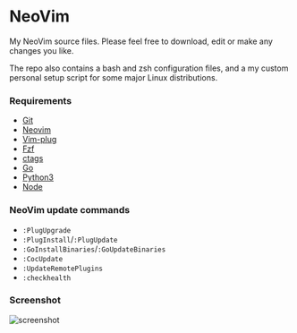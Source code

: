 # NeoVim

My NeoVim source files. Please feel free to download, edit or make any changes
you like.

The repo also contains a bash and zsh configuration files, and a my custom
personal setup script for some major Linux distributions.

### Requirements

- [Git](https://git-scm.com)
- [Neovim](https://neovim.io)
- [Vim-plug](https://github.com/junegunn/vim-plug)
- [Fzf](https://github.com/junegunn/fzf)
- [ctags](http://ctags.sourceforge.net)
- [Go](https://golang.org)
- [Python3](https://www.python.org)
- [Node](https://nodejs.org/en)

### NeoVim update commands

- `:PlugUpgrade`
- `:PlugInstall`/`:PlugUpdate`
- `:GoInstallBinaries`/`:GoUpdateBinaries`
- `:CocUpdate`
- `:UpdateRemotePlugins`
- `:checkhealth`

### Screenshot

![screenshot](https://github.com/chutommy/myvim/blob/master/screenshots/full.png?raw=true)